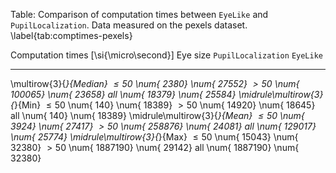 
Table: Comparison of computation times between `EyeLike` and
`PupilLocalization`. Data measured on the pexels dataset. \label{tab:comptimes-pexels}

Computation times [\si{\micro\second}] Eye size        `PupilLocalization`        `EyeLike`
-------------------------------------- -------- -------------------------- ----------------
\multirow{3}{*}{Median}                $\le 50$   \num{    2380}            \num{   27552}
                                       $> 50$     \num{  100065}            \num{   23658}
                                       all        \num{   18379}            \num{   25584}
\midrule\multirow{3}{*}{Min}           $\le 50$   \num{     140}            \num{   18389}
                                       $> 50$     \num{   14920}            \num{   18645}
                                       all        \num{     140}            \num{   18389}
\midrule\multirow{3}{*}{Mean}          $\le 50$   \num{    3924}            \num{   27417}
                                       $> 50$     \num{  258876}            \num{   24081}
                                       all        \num{  129017}            \num{   25774}
\midrule\multirow{3}{*}{Max}           $\le 50$   \num{   15043}            \num{   32380}
                                       $> 50$     \num{ 1887190}            \num{   29142}
                                       all        \num{ 1887190}            \num{   32380}

